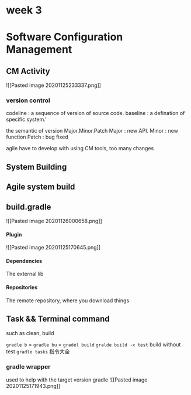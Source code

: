 # week 3
# Software Configuration Management
## CM Activity
![[Pasted image 20201125233337.png]]

### version control
codeline : a sequence of version of source code. 
baseline : a defination of specific system.'

the semantic of version
Major.Minor.Patch
Major : new API.
Minor : new function
Patch :  bug fixed

agile have to develop with using CM tools, too many changes


## System Building


## Agile system build


## build.gradle
![[Pasted image 20201126000658.png]]


#### Plugin
![[Pasted image 20201125170645.png]]
#### Dependencies
The external lib
#### Repositories
The remote repository, where you download things


## Task && Terminal command
such as clean, build

`gradle b` =  `gradle bu`  = `gradel build`
`gralde build -x test` build without test
`gradle tasks` 指令大全


### gradle wrapper
used to help with the target version gradle
![[Pasted image 20201125171943.png]]


